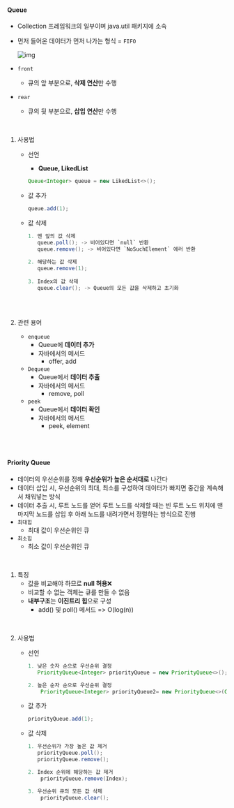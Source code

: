#### Queue

- Collection 프레임워크의 일부이며 java.util 패키지에 소속

- 먼저 들어온 데이터가 먼저 나가는 형식 = `FIFO`

  ![img](https://blog.kakaocdn.net/dn/4xNC4/btq5pEMF0sO/Hz54KOz8oU8QwR8uCqyIMK/img.png)

- `front`

  - 큐의 앞 부분으로, **삭제 연산**만 수행

- `rear`

  - 큐의 뒷 부분으로, **삽입 연산**만 수행

<br>

1. 사용법

   - 선언

     - **Queue, LikedList**

     ````java
     Queue<Integer> queue = new LikedList<>();
     ````

   - 값 추가

     ````java
     queue.add(1);
     ````

   - 값 삭제

     ````java
     1. 맨 앞의 값 삭제
     	queue.poll(); -> 비어있다면 `null` 반환
     	queue.remove(); -> 비어있다면 `NoSuchElement` 에러 반환
     	
     2. 해당하는 값 삭제
     	queue.remove(1);
     	
     3. Index의 값 삭제
     	queue.clear(); -> Queue의 모든 값을 삭제하고 초기화
     	
     ````

   <br>

2. 관련 용어

   - `enqueue`
     - Queue에 **데이터 추가**
     - 자바에서의 메서드
       - offer, add
   - `Dequeue`
     - Queue에서 **데이터 추출**
     - 자바에서의 메서드
       - remove, poll
   - `peek`
     - Queue에서 **데이터 확인**
     - 자바에서의 메서드
       - peek, element



<br><br>

#### Priority Queue

- 데이터의 우선순위를 정해 **우선순위가 높은 순서대로** 나간다
- 데이터 삽입 시, 우선순위의 최대, 최소를 구성하여 데이터가 빠지면 중간을 계속해서 채워넣는 방식
- 데이터 추출 시, 루트 노드를 얻어 루트 노드를 삭제할 때는 빈 루트 노드 위치에 맨 마지막 노드를 삽입 후  아래 노드를 내려가면서 정렬하는 방식으로 진행
- `최대힙`
  - 최대 값이 우선순위인 큐
- `최소힙`
  - 최소 값이 우선순위인 큐

<br>

1. 특징
   - 값을 비교해야 하므로 **null 허용**:x:
   - 비교할 수 없는 객체는 큐를 만들 수 없음
   - **내부구조**는 **이진트리 힙**으로 구성
     - add() 및 poll() 메서드 => O(log(n))

<br>

2. 사용법

   - 선언

     ````java
     1. 낮은 숫자 순으로 우선순위 결정
     	PriorityQueue<Integer> priorityQueue = new PriorityQueue<>();
     
     2. 높은 순자 순으로 우선순위 결정
         PriorityQueue<Integer> priorityQueue2= new PriorityQueue<>(Collections.reverseOrder());
     ````

   - 값 추가

     ````java
     priorityQueue.add(1);
     ````

   - 값 삭제

     ````java
     1. 우선순위가 가장 높은 값 제거
     	priorityQueue.poll();
     	priorityQueue.remove();
     
     2. Index 순위에 해당하는 값 제거
         priorityQueue.remove(Index);
     
     3. 우선순위 큐의 모든 값 삭제
         priorityQueue.clear();
     ````

     

